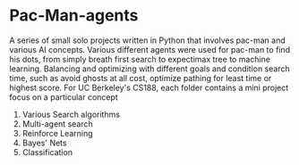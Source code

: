 # Pac-Man-agents
A series of small solo projects written in Python that involves pac-man and various AI concepts. Various different agents were used for pac-man to find his dots, from simply breath first search to expectimax tree to machine learning. Balancing and optimizing with different goals and condition search time, such as avoid ghosts at all cost, optimize pathing for least time or highest score.
For UC Berkeley's CS188, each folder contains a mini project focus on a particular concept
1. Various Search algorithms
2. Multi-agent search
3. Reinforce Learning
4. Bayes' Nets
5. Classification